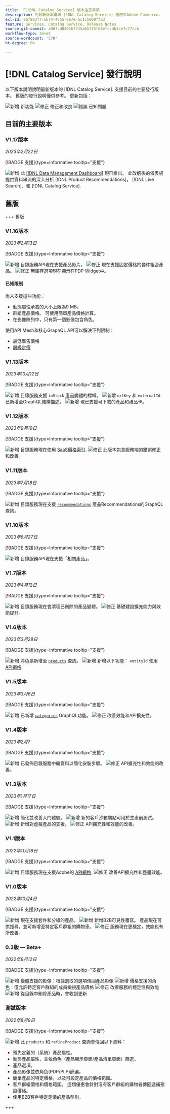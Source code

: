 ```yaml
---
title: 『[!DNL Catalog Service] 版本注意事項
description: 的最新版本資訊 [!DNL Catalog Service] 適用於Adobe Commerce。
exl-id: 9bf8e3f7-5b74-4755-867e-ac1c5000ff33
feature: Services, Catalog Service, Release Notes
source-git-commit: a90fcd8401b7745a65715f68efccdb3ce7c77ccb
workflow-type: tm+mt
source-wordcount: '570'
ht-degree: 0%

---
```


# [!DNL Catalog Service] 發行說明

以下版本說明說明最新版本的 [!DNL Catalog Service].
支援目前的主要發行版本。 舊版的發行說明僅供參考。
更新包括：

![新增](../assets/new.svg) 新功能
![修正](../assets/fix.svg) 修正和改良
![錯誤](../assets/bug.svg) 已知問題

## 目前的主要版本

### V1.17版本

_2023年2月22日_

[!BADGE 支援]{type=Informative tooltip="支援"}

![新增](../assets/new.svg) 此 [[!DNL Data Management Dashboard]](https://experienceleague.adobe.com/docs/commerce-admin/systems/data-transfer/data-dashboard.html) 現已推出。 此改版後的儀表板提供資料串流的深入分析 [!DNL Product Recommendations]， [!DNL Live Search]、和 [!DNL Catalog Service].

## 舊版

+++ 舊版

### V1.16版本

_2023年2月13日_

[!BADGE 支援]{type=Informative tooltip="支援"}

![新增](../assets/new.svg) 目錄服務API現在支援產品影片。
![修正](../assets/fix.svg) 現在支援固定價格的套件組合產品。
![修正](../assets/fix.svg) 無庫存選項現在顯示在PDP Widget中。

#### 已知限制

尚未支援這些功能：

* 動態屬性承載的大小上限為9 MB。
* 群組產品價格。 可使用簡單產品價格計算。
* 在影像陣列中，只有第一個影像包含角色。

使用API Mesh和核心GraphQL API可以解決下列限制：

* 最低廣告價格
* [層級定價](mesh.md)

### V1.13版本

_2023年10月12日_

[!BADGE 支援]{type=Informative tooltip="支援"}

![新增](../assets/new.svg) 目錄服務支援 `inStock` 產品變體的標幟。
![新增](../assets/new.svg) `urlKey` 和 `externalId` 已新增至GraphQL結構描述。
![新增](../assets/new.svg) 現已支援可下載的產品和禮品卡。

### V1.12版本

_2023年9月19日_

[!BADGE 支援]{type=Informative tooltip="支援"}

![新增](../assets/new.svg) 目錄服務現在使用 [SaaS價格索引](../price-index/price-indexing.md).
![修正](../assets/fix.svg) 此版本包含服務端的錯誤修正和改善。

### V1.11版本

_2023年7月18日_

[!BADGE 支援]{type=Informative tooltip="支援"}

![新增](../assets/new.svg) 目錄服務現在支援 [`recommendations`](https://developer.adobe.com/commerce/services/graphql/recommendations/recommendations/) 產品Recommendations的GraphQL查詢。

### V1.10版本

_2023年6月27日_

[!BADGE 支援]{type=Informative tooltip="支援"}

![新增](../assets/new.svg) 目錄服務API現在支援「相關產品」。

### V1.7版本

_2023年4月12日_

[!BADGE 支援]{type=Informative tooltip="支援"}

![新增](../assets/new.svg) 目錄服務現在會清理已刪除的產品變體。
![修正](../assets/fix.svg) 基礎建設擴充能力與效能提升。

### V1.6版本

_2023年3月28日_

[!BADGE 支援]{type=Informative tooltip="支援"}

![新增](../assets/new.svg) 將色票新增至 [`products`](https://developer.adobe.com/commerce/services/graphql/catalog-service/products/) 查詢。
![新增](../assets/new.svg) 新增以下功能： `entityId` 使用 [API網格](mesh.md).

### V1.5版本

_2023年3月6日_

[!BADGE 支援]{type=Informative tooltip="支援"}

![新增](../assets/new.svg) 已新增 [`categories`](https://developer.adobe.com/commerce/services/graphql/schema/catalog-service/categories/) GraphQL功能。
![修正](../assets/fix.svg) 改善效能和API擴充性。

### V1.4版本

_2023年2月7_

[!BADGE 支援]{type=Informative tooltip="支援"}

![新增](../assets/new.svg) 已發佈目錄服務中繼資料以簡化安裝步驟。
![修正](../assets/fix.svg) API擴充性和效能的改善。

### V1.3版本

_2023年1月17日_

[!BADGE 支援]{type=Informative tooltip="支援"}

![新增](../assets/new.svg) 簡化並改善入門體驗。
![新增](../assets/new.svg) 新的客戶沙箱端點可用於生產前測試。
![新增](../assets/new.svg) 新增對虛擬產品的支援。
![修正](../assets/fix.svg) API擴充性和效能的改善。

### V1.1版本

_2022年11月18日_

[!BADGE 支援]{type=Informative tooltip="支援"}

![新增](../assets/new.svg) 目錄服務現在支援Adobe的 [API網格](https://developer.adobe.com/graphql-mesh-gateway/).
![修正](../assets/fix.svg) 改善API擴充性和整體效能。

### V1.0版本

_2022年10月4日_

[!BADGE 支援]{type=Informative tooltip="支援"}

![新增](../assets/new.svg) 現在支援套件和分組的產品。
![新增](../assets/new.svg) 新增B2B可見性覆寫。 產品現在可供搜尋，並可新增至特定客戶群組的購物車。
![修正](../assets/fix.svg) 服務現在更穩定，效能也有所改善。

### 0.3版 — Beta+

_2022年9月12日_

[!BADGE 支援]{type=Informative tooltip="支援"}

![新增](../assets/new.svg) 變體支援的影像：根據選取的選項傳回產品影像
![新增](../assets/new.svg) 價格支援的角色：僅允許特定客戶群組的成員檢視產品價格
![修正](../assets/fix.svg) 改善服務的穩定性與效能
![新增](../assets/new.svg) 從目錄中刪除產品時，會收到更新

### 測試版本

_2022年8月9日_

[!BADGE 支援]{type=Informative tooltip="支援"}

![新增](../assets/new.svg) 此 `products` 和 `refineProduct` 查詢會傳回以下資料：

* 預先定義的（系統）產品屬性。
* 動態產品屬性，並依角色（產品顯示頁面/產品清單頁面）篩選。
* 產品選項。
* 產品影像並依角色(PDP/PLP)篩選。
* 簡單產品的特定價格，以及可設定產品的價格範圍。
* 客戶群組價格和價格範圍。 這類優惠會針對沒有客戶群組的購物者傳回遞補預設價格。
* 使用B2B客戶特定定價的產品型別。

+++
